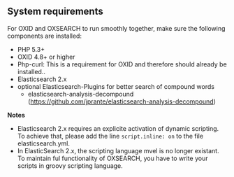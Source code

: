 ## System requirements ##

For OXID and OXSEARCH to run smoothly together, make sure the following components are installed:

- PHP 5.3+
- OXID 4.8+ or higher
- Php-curl: This is a requirement for OXID and therefore should already be installed..
- Elasticsearch 2.x
- optional Elasticsearch-Plugins for better search of compound words
  - elasticsearch-analysis-decompound (https://github.com/jprante/elasticsearch-analysis-decompound)

__Notes__

- Elasticsearch 2.x requires an explicite activation of dynamic scripting. To achieve that, please add the line
    `script.inline: on`
to the file elasticsearch.yml.
- In ElasticSearch 2.x, the scripting language mvel is no longer existant.
To maintain ful functionality of OXSEARCH, you have to write your scripts in groovy scripting language.

